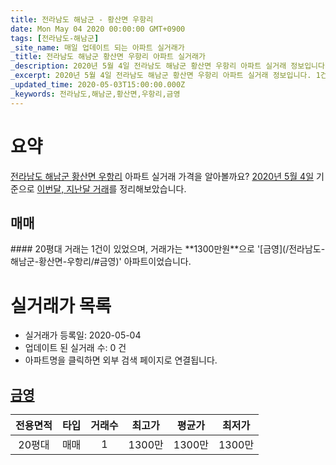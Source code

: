 ```yaml
---
title: 전라남도 해남군 - 황산면 우항리
date: Mon May 04 2020 00:00:00 GMT+0900
tags: [전라남도-해남군]
_site_name: 매일 업데이트 되는 아파트 실거래가
_title: 전라남도 해남군 황산면 우항리 아파트 실거래가
_description: 2020년 5월 4일 전라남도 해남군 황산면 우항리 아파트 실거래 정보입니다. 1건 아파트 정보가 있습니다.
_excerpt: 2020년 5월 4일 전라남도 해남군 황산면 우항리 아파트 실거래 정보입니다. 1건 아파트 정보가 있습니다.
_updated_time: 2020-05-03T15:00:00.000Z
_keywords: 전라남도,해남군,황산면,우항리,금영
---
```





# 요약
<ins>전라남도 해남군 황산면 우항리</ins> 아파트 실거래 가격을 알아볼까요? <ins>2020년 5월 4일</ins> 기준으로 <ins>이번달, 지난달 거래</ins>를 정리해보았습니다.

## 매매
<div class="container">
<div class="twelve columns" markdown="1">
#### 20평대
거래는 1건이 있었으며, 거래가는 **1300만원**으로 '[금영](/전라남도-해남군-황산면-우항리/#금영)' 아파트이었습니다.
</div>
</div>



# 실거래가 목록
- 실거래가 등록일: 2020-05-04
- 업데이트 된 실거래 수: 0 건
- 아파트명을 클릭하면 외부 검색 페이지로 연결됩니다.

## [금영](#금영)

|전용면적|타입|거래수|최고가|평균가|최저가|
|:---:|:---:|:---:|:---:|:---:|:---:|
|20평대|<span class="deal-type-1">매매</span>|1|1300만|1300만|1300만|

<br/>



